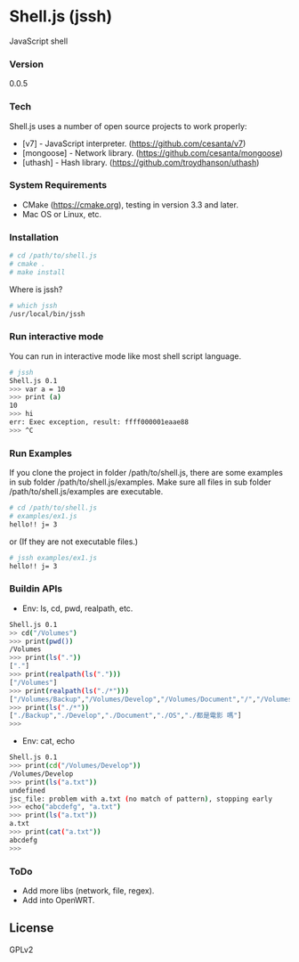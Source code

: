 # Shell.js (jssh)
JavaScript shell

### Version
0.0.5

### Tech
Shell.js uses a number of open source projects to work properly:

* [v7] - JavaScript interpreter. (https://github.com/cesanta/v7)
* [mongoose] - Network library. (https://github.com/cesanta/mongoose)
* [uthash] - Hash library. (https://github.com/troydhanson/uthash)


### System Requirements

- CMake (https://cmake.org), testing in version 3.3 and later.
- Mac OS or Linux, etc.

### Installation

```sh
# cd /path/to/shell.js
# cmake .
# make install
```
Where is jssh?
```sh
# which jssh
/usr/local/bin/jssh
```

### Run interactive mode
You can run in interactive mode like most shell script language.
```sh
# jssh
Shell.js 0.1
>>> var a = 10
>>> print (a)
10 
>>> hi
err: Exec exception, result: ffff000001eaae88
>>> ^C
```

### Run Examples
If you clone the project in folder /path/to/shell.js, there
are some examples in sub folder /path/to/shell.js/examples.
Make sure all files in sub folder /path/to/shell.js/examples are
executable.
```sh
# cd /path/to/shell.js
# examples/ex1.js
hello!! j= 3
```
or (If they are not executable files.)
```sh
# jssh examples/ex1.js
hello!! j= 3
```

### Buildin APIs

- Env: ls, cd, pwd, realpath, etc.
```sh
Shell.js 0.1
>> cd("/Volumes")
>>> print(pwd())
/Volumes 
>>> print(ls("."))
["."] 
>>> print(realpath(ls(".")))
["/Volumes"] 
>>> print(realpath(ls("./*")))
["/Volumes/Backup","/Volumes/Develop","/Volumes/Document","/","/Volumes/都是電影 嗎"] 
>>> print(ls("./*"))
["./Backup","./Develop","./Document","./OS","./都是電影 嗎"] 
>>> 
```

- Env: cat, echo
```sh
Shell.js 0.1
>>> print(cd("/Volumes/Develop"))
/Volumes/Develop 
>>> print(ls("a.txt"))
undefined 
jsc_file: problem with a.txt (no match of pattern), stopping early
>>> echo("abcdefg", "a.txt")
>>> print(ls("a.txt"))
a.txt 
>>> print(cat("a.txt"))
abcdefg 
>>> 
```

### ToDo
- Add more libs (network, file, regex).
- Add into OpenWRT.

License
---
GPLv2
